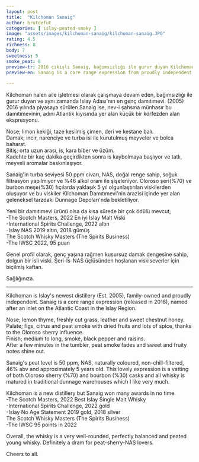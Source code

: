 ```yaml
---
layout: post
title:  "Kilchoman Sanaig"
author: brutdefut
categories: [ islay-peated-smoky ]
image: "assets/images/kilchoman-sanaig/kilchoman-sanaig.JPG"
rating: 4.5
richness: 8
body: 7
sweetness: 5
smoke_peat: 8
preview-tr: 2016 çıkışlı Sanaig, bağımsızlığı ile gurur duyan Kilchoman Damıtımevi'nin şeri yoğunluklu ekspresyonu.        
preview-en: Sanaig is a core range expression from proudly independent, family-owned Kilchoman Distillery.     
     
---
```


Kilchoman halen aile işletmesi olarak çalışmaya devam eden, bağımsızlığı ile gurur duyan ve aynı zamanda Islay Adası'nın en genç damıtımevi. (2005) 2016 yılında piyasaya sürülen Sanaig ise, nev-i şahsına münhasır bu damıtımevinin, adını Atlantik kıyısında yer alan küçük bir körfezden alan ekspresyonu.  

Nose; limon kekiği, taze kesilmiş çimen, deri ve kestane balı.  
Damak; incir, narenciye ve turba isi ile kurutulmuş meyveler ve bolca baharat.   
Bitiş; orta uzun arası, is, kara biber ve üzüm.  
Kadehte bir kaç dakika geçirdikten sonra is kaybolmaya başlıyor ve tatlı, meyveli aromalar baskınlaşıyor.  

Sanaig'in turba seviyesi 50 ppm civarı, NAS, doğal renge sahip, soğuk filtrasyon yapılmıyor ve %46 alkol oranı ile şişeleniyor. Oloroso şeri(%70) ve burbon meşe(%30) fıçılarda yaklaşık 5 yıl olgunlaştırılan viskilerden oluşuyor ve bu viskiler Kilchoman Damıtımevi'nin arazisi içinde yer alan geleneksel tarzdaki Dunnage Depoları'nda bekletiliyor.  

Yeni bir damıtımevi ürünü olsa da kısa sürede bir çok ödülü mevcut;  
-The Scotch Masters, 2022 En iyi Islay Malt Viski  
-International Spirits Challenge, 2022 altın  
-Islay NAS 2019 altın, 2018 gümüş  
The Scotch Whisky Masters (The Spirits Business)  
-The IWSC 2022, 95 puan  

Genel profil olarak, genç yaşına rağmen kusursuz damak dengesine sahip, dolgun bir isli viski. Şeri-İs-NAS üçlüsünden hoşlanan viskiseverler için biçilmiş kaftan.   

Sağlığınıza.  
   
-----------------------------------------------

Kilchoman is Islay's newest distillery (Est. 2005), family-owned and proudly independent. Sanaig is a core range expression (released in 2016), named after an inlet on the Atlantic Coast in the Islay Region.   

Nose; lemon thyme, freshly cut grass, leather and sweet chestnut honey.  
Palate; figs, citrus and peat smoke with dried fruits and lots of spice, thanks to the Oloroso sherry influence.  
Finish; medium to long, smoke, black pepper and raisins.  
After a few minutes in the tumbler, peat smoke fades and sweet and fruity notes shine out.  

Sanaig's peat level is 50 ppm, NAS, naturally coloured, non-chill-filtered, 46% abv and approximately 5 years old. This lovely expression is a vatting of both Oloroso sherry (%70) and bourbon (%30) casks and all whisky is matured in traditional dunnage warehouses which I like very much.  

Kilchoman is a new distillery but Sanaig won many awards in no time.  
-The Scotch Masters, 2022 Best Islay Single Malt Whisky  
-International Spirits Challenge, 2022 gold  
-Islay No Age Statement 2019 gold, 2018 silver  
The Scotch Whisky Masters (The Spirits Business)  
-The IWSC 95 points in 2022  

Overall, the whisky is a very well-rounded, perfectly balanced and peated young whisky. Definitely a dram for peat-sherry-NAS lovers.   

Cheers to all.  

